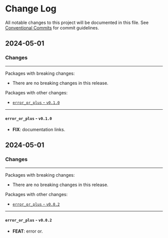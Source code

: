 # Change Log

All notable changes to this project will be documented in this file.
See [Conventional Commits](https://conventionalcommits.org) for commit guidelines.

## 2024-05-01

### Changes

---

Packages with breaking changes:

 - There are no breaking changes in this release.

Packages with other changes:

 - [`error_or_plus` - `v0.1.0`](#error_or_plus---v010)

---

#### `error_or_plus` - `v0.1.0`

 - **FIX**: documentation links.


## 2024-05-01

### Changes

---

Packages with breaking changes:

 - There are no breaking changes in this release.

Packages with other changes:

 - [`error_or_plus` - `v0.0.2`](#error_or_plus---v002)

---

#### `error_or_plus` - `v0.0.2`

 - **FEAT**: error or.

